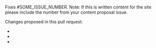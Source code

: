 Fixes #SOME_ISSUE_NUMBER.
Note: If this is written content for the site please include the number from your content proposal issue.

Changes proposed in this pull request:

- 
- 
- 
